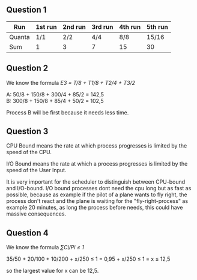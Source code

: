 ## Question 1

| Run    | 1st run | 2nd run | 3rd run | 4th run | 5th run |
| ------ | ------- | ------- | ------- | ------- | ------- |
| Quanta | 1/1     | 2/2     | 4/4     | 8/8     | 15/16   |
| Sum    | 1       | 3       | 7       | 15      | 30      |

## Question 2

We know the formula _E3 = T/8 + T1/8 + T2/4 + T3/2_

A: 50/8 + 150/8 + 300/4 + 85/2 = 142,5 \
B: 300/8 + 150/8 + 85/4 + 50/2 = 102,5

Process B will be first because it needs less time.

## Question 3

CPU Bound means the rate at which process progresses is limited by the speed of the CPU.

I/O Bound means the rate at which a process progresses is limited by the speed of the User Input.

It is very important for the scheduler to distinguish between CPU-bound and I/O-bound. I/O bound processes dont need the cpu long but as fast as possible, because as example if the pilot of a plane wants to fly right, the process don't react and the plane is waiting for the "fly-right-process" as example 20 minutes, as long the process before needs, this could have massive consequences.

## Question 4

We know the formula _∑Ci/Pi ≤ 1_

35/50 + 20/100 + 10/200 + x/250 ≤ 1 =
0,95 + x/250 ≤ 1 =
x ≤ 12,5

so the largest value for x can be 12,5.
